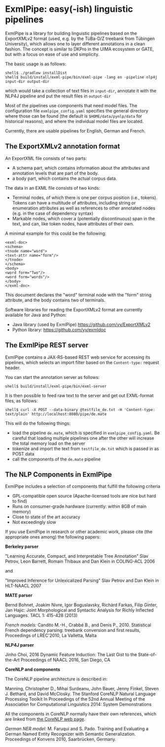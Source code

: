 # ExmlPipe: easy(-ish) linguistic pipelines

ExmlPipe is a library for building linguistic pipelines based on the ExportXMLv2
format (used, e.g. by the TüBa-D/Z treebank from Tübingen University), which allows
one to layer different annotations in a clean fashion. The concept is similar to
DKPro in the UIMA ecosystem or GATE, but with a focus on ease of use and simplicity.

The basic usage is as follows:
```
shell$ ./gradlew installDist
shell$ build/install/exml-pipe/bin/exml-pipe -lang en -pipeline nlp4j input-dir output-dir
```
which would take a collection of text files in `input-dir`, annotate it with
the NLP4J pipeline and put the result files in `output-dir`

Most of the pipelines use components that need model files. The configuration file
`exmlpipe_config.yaml` specifies the general directory where those can be found
(the default is `$HOME/data/pynlp/data` for historical reasons), and where the
individual model files are located.

Currently, there are usable pipelines for English, German
and French.

## The ExportXMLv2 annotation format

An ExportXML file consists of two parts:
 
  * A schema part, which contains information about the attributes and
    annotation levels that are part of the body.
  * a body part, which contains the actual corpus data.
  
The data in an EXML file consists of two kinds:

 * Terminal nodes, of which there is one per corpus position (i.e., tokens).
   Tokens can have a multitude of attributes, including string or enumeration
   attributes as well as references to other annotated nodes (e.g. in the case
   of dependency syntax)
 * Markable nodes, which cover a (potentially discontinuous) span in the text,
   and can, like token nodes, have attributes of their own.
   
A minimal example for this could be the following:
```
<exml-doc>
<schema>
<tnode name="word">
<text-attr name="form"/>
</tnode>
</schema>
<body>
<word form="Two"/>
<word form="words"/>
</body>
</exml-doc>
```

This document declares the "word" terminal node with the "form" string attribute, and the
body contains two of terminals.

Software libraries for reading the ExportXMLv2 format are currently
available for Java and Python:

 * Java library (used by ExmlPipe) https://github.com/yv/ExportXMLv2
 * Python library: https://github.com/yv/exmldoc

## The ExmlPipe REST server

ExmlPipe contains a JAX-RS-based REST web service for accessing its pipelines, which selects an import
filter based on the `Content-type:` request header.

You can start the annotation server as follows:

```
shell$ build/install/exml-pipe/bin/exml-server
```

It is then possible to feed raw text to the server and get out EXML-format files, as follows:
```
shell$ curl -X POST --data-binary @testfile_de.txt -H 'Content-type: text/plain' http://localhost:8080/pipe/de.mate
```

This will do the following things:

 * load the pipeline `de.mate`, which is specified in `exmlpipe_config.yaml`. Be careful that loading multiple
   pipelines one after the other will increase the total memory load on the server
 * tokenize and import the text from `testfile_de.txt` which is passed in as POST data
 * call the components of the `de.mate` pipeline

## The NLP Components in ExmlPipe

ExmlPipe includes a selection of components that fulfill the following criteria

 * GPL-compatible open source (Apache-licensed tools are nice but hard to find)
 * Runs on consumer-grade hardware (currently: within 8GB of main memory)
 * Close to state of the art accuracy
 * Not exceedingly slow
 
 If you use ExmlPipe in research or other academic work, please cite (the appropriate
 ones among) the following papers:
 
 **Berkeley parser**
 
 "Learning Accurate, Compact, and Interpretable Tree Annotation"
 Slav Petrov, Leon Barrett, Romain Thibaux and Dan Klein 
 in COLING-ACL 2006  
 
 and
 
 "Improved Inference for Unlexicalized Parsing"
 Slav Petrov and Dan Klein 
 in HLT-NAACL 2007

**MATE parser**

Bernd Bohnet, Joakim Nivre, Igor Boguslavsky, Richárd Farkas, Filip Ginter, Jan Hajic:
Joint Morphological and Syntactic Analysis for Richly Inflected Languages.
TACL 1: 415-428 (2013)

*French models:*
Candito M.-H., Crabbé B., and Denis P., 2010.
Statistical French dependency parsing: treebank conversion and first results,
Proceedings of LREC'2010, La Valletta, Malta

**NLP4J parser**

Jinho Choi, 2016
Dynamic Feature Induction: The Last Gist to the State-of-the-Art
Proceedings of NAACL 2016, San Diego, CA

**CoreNLP and components**

The CoreNLP pipeline architecture is described in:

Manning, Christopher D., Mihai Surdeanu, John Bauer, Jenny Finkel, Steven J. Bethard, and David McClosky.
The Stanford CoreNLP Natural Language Processing Toolkit
In Proceedings of the 52nd Annual Meeting of the Association for Computational Linguistics 2014: System Demonstrations

All the components in CoreNLP normally have their
own references, which are linked from [the CoreNLP web page](https://stanfordnlp.github.io/CoreNLP/#citing-stanford-corenlp-in-papers).

*German NER model:*
M. Faruqui and S. Pado. Training and Evaluating a German Named Entity Recognizer with Semantic Generalization.
Proceedings of Konvens 2010, Saarbrücken, Germany.